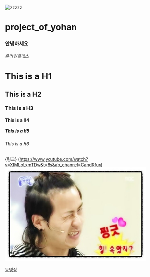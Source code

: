 ![zzzzz](https://user-images.githubusercontent.com/80081717/110884159-f8703b00-8327-11eb-8c72-7506d0c4991b.jpeg)
# project_of_yohan
### 안녕하세요
###### 온라인클래스
# This is a H1
## This is a H2
### This is a H3
#### This is a H4
##### This is a H5
###### This is a H6
{링크} (https://www.youtube.com/watch?v=XIMLoLxmTDw&t=8s&ab_channel=CandRfun)
![](https://github.com/jongin4127/project_of_yohan/blob/main/zzzzz.jpeg?raw=true)

[동영상](https://www.youtube.com/watch?v=ztTqRkutCwo&ab_channel=DICKHUNTER%EB%94%95%ED%97%8C%ED%84%B0%F0%9F%8C%B6)
